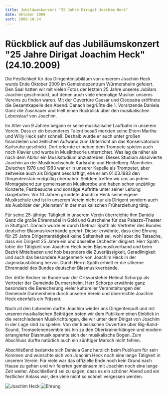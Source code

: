 ```yaml
---
title: Jubiläumskonzert "25 Jahre Dirigat Joachim Heck"
date: Oktober 2009
sort: 2009-10-24
---
```


Rückblick auf das Jubiläumskonzert "25 Jahre Dirigat Joachim Heck" (24.10.2009)
===============================================================================

Die Festlichkeit für das Dirigentenjubiläum von unserem Joachim Heck wurde Ende Oktober 2009 im Gemeindezentrum Würmersheim gefeiert. Den Saal hatten wir mit vielen Fotos der letzten 25 Jahre unseres Jubilars Joachim geschmückt, auf denen auch viele ehemalige Musiker unseres Vereins zu finden waren. Mit der Ouvertüre Caesar und Cleopatra eröffnete die Gesamtkapelle den Abend. Danach begrüßte die 1. Vorsitzende Daniela Ganz die Zuschauer und hielt einen Rückblick über den musikalischen Lebenslauf von Joachim. 

Im Alter von 9 Jahren begann er seine musikalische Laufbahn in unserem Verein. Dass er ein besonderes Talent besaß merkten seine Eltern Martha und Willy Heck sehr schnell. Deshalb wurde er auch unter großen finanziellen und zeitlichen Aufwand zum Unterricht an das Konservatorium Karlsruhe geschickt. Dort erlernte er neben dem Trompete spielen auch noch Klavier und wurde in Musiktheorie unterrichtet. Was lag da näher als nach dem Abitur ein Musikstudium anzustreben. Dieses Studium absolvierte Joachim an der Musikhochschule Karlsruhe und Heidelberg-Mannheim. Zwischen 1978 und 1983 war er in unserer Kapelle als Trompeter, aber zeitweise auch als Dirigent beschäftigt, ehe er am 01.03.1983 den Dirigentenstab endgültig übernahm. Seitdem treffen wir uns an jedem Montagabend zur gemeinsamen Musikprobe und haben schon unzählige Konzerte, Festbesuche und sonstige Auftritte unter seiner Leitung dargeboten. Vor 10 Jahren gründete Joachim Heck seine eigene Musikschule und ist in unserem Verein nicht nur als Dirigent sondern auch als Ausbilder der „Kleinsten“ in der musikalischen Früherziehung tätig.

Für seine 25-jährige Tätigkeit in unserem Verein überreichte ihm Daniela Ganz die große Ehrennadel in Gold und Gutscheine für das Palazzo-Theater in Stuttgart. Danach wurde er durch Dietmar Späth als Vertreter des Bundes deutscher Blasmusikverbände geehrt. Dieser erwähnte, dass eine Ehrung für 25 Jahre Dirigententätigkeit keine Seltenheit sei, wohl aber die Tatsache, dass ein Dirigent 25 Jahre ein und dasselbe Orchester dirigiert. Herr Späth lobte die Tätigkeit von Joachim Heck beim Blasmusikverband und beim Bezirk Mittelbaden und hob besonders die Zuverlässigkeit, Geradlinigkeit und auch das besondere Ausgenmerk von Joachim Heck in der Jugendausbildung hervor. Durch Herrn Späth erhielt er die silberne Ehrennadel des Bundes deutscher Blasmusikverbände.

Der dritte Redner im Bunde war der Ortsvorsteher Helmut Schorpp als Vertreter der Gemeinde Durmersheim. Herr Schorpp erwähnte ganz besonders die Bereicherung vieler kultureller Veranstaltungen der Gemeinde Durmersheim durch unseren Verein und überreichte Joachim Heck ebenfalls ein Präsent.

Nach all den Lobreden durfte Joachim wieder ans Dirigentenpult und mit unseren musikalischen Beiträgen boten wir dem Publikum einen Einblick in die verschiedenen Musikrichtungen, die wir unter dem Dirigat von Joachim in der Lage sind zu spielen. Von der klassischen Ouvertüre über Big-Band- Sound, Trompetenensemble bis hin zu den Oberkrainerklängen und modern arrangierter Blasmusik spannte sich der musikalische Bogen. Zum Abschluss durfte natürlich auch ein zünftiger Marsch nicht fehlen.

Abschließend bedankte sich Daniela Ganz herzlich beim Publikum für sein Kommen und wünschte sich von Joachim Heck noch eine lange Tätigkeit in unserem Verein. Für viele war das offizielle Ende noch kein Grund nach Hause zu gehen und wir feierten gemeinsam mit Joachim noch eine lange Zeit weiter. Abschließend sei zu sagen, dass es ein schöner Abend und ein festlicher Anlass war, den viele nicht so schnell vergessen werden.

![Joachim Heck](/images/rueckblick/25_jahre_joachim_heck_1.jpg)
![Ehrung](/images/rueckblick/25_jahre_joachim_heck_2.jpg)
